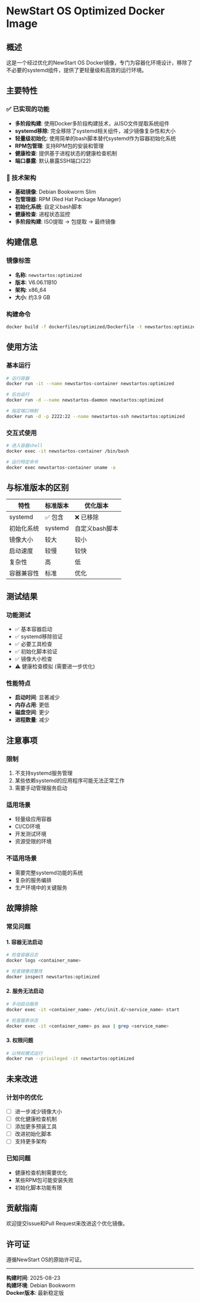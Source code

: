 # NewStart OS Optimized Docker Image

## 概述

这是一个经过优化的NewStart OS Docker镜像，专门为容器化环境设计，移除了不必要的systemd组件，提供了更轻量级和高效的运行环境。

## 主要特性

### ✅ 已实现的功能
- **多阶段构建**: 使用Docker多阶段构建技术，从ISO文件提取系统组件
- **systemd移除**: 完全移除了systemd相关组件，减少镜像复杂性和大小
- **轻量级初始化**: 使用简单的bash脚本替代systemd作为容器初始化系统
- **RPM包管理**: 支持RPM包的安装和管理
- **健康检查**: 提供基于进程状态的健康检查机制
- **端口暴露**: 默认暴露SSH端口(22)

### 🔧 技术架构
- **基础镜像**: Debian Bookworm Slim
- **包管理器**: RPM (Red Hat Package Manager)
- **初始化系统**: 自定义bash脚本
- **健康检查**: 进程状态监控
- **多阶段构建**: ISO提取 → 包提取 → 最终镜像

## 构建信息

### 镜像标签
- **名称**: `newstartos:optimized`
- **版本**: V6.06.11B10
- **架构**: x86_64
- **大小**: 约3.9 GB

### 构建命令
```bash
docker build -f dockerfiles/optimized/Dockerfile -t newstartos:optimized .
```

## 使用方法

### 基本运行
```bash
# 运行容器
docker run -it --name newstartos-container newstartos:optimized

# 后台运行
docker run -d --name newstartos-daemon newstartos:optimized

# 指定端口映射
docker run -d -p 2222:22 --name newstartos-ssh newstartos:optimized
```

### 交互式使用
```bash
# 进入容器shell
docker exec -it newstartos-container /bin/bash

# 运行特定命令
docker exec newstartos-container uname -a
```

## 与标准版本的区别

| 特性 | 标准版本 | 优化版本 |
|------|----------|----------|
| systemd | ✅ 包含 | ❌ 已移除 |
| 初始化系统 | systemd | 自定义bash脚本 |
| 镜像大小 | 较大 | 较小 |
| 启动速度 | 较慢 | 较快 |
| 复杂性 | 高 | 低 |
| 容器兼容性 | 标准 | 优化 |

## 测试结果

### 功能测试
- ✅ 基本容器启动
- ✅ systemd移除验证
- ✅ 必要工具检查
- ✅ 初始化脚本验证
- ✅ 镜像大小检查
- ⚠️ 健康检查模拟 (需要进一步优化)

### 性能特点
- **启动时间**: 显著减少
- **内存占用**: 更低
- **磁盘空间**: 更少
- **进程数量**: 减少

## 注意事项

### 限制
1. 不支持systemd服务管理
2. 某些依赖systemd的应用程序可能无法正常工作
3. 需要手动管理服务启动

### 适用场景
- 轻量级应用容器
- CI/CD环境
- 开发测试环境
- 资源受限的环境

### 不适用场景
- 需要完整systemd功能的系统
- 复杂的服务编排
- 生产环境中的关键服务

## 故障排除

### 常见问题

#### 1. 容器无法启动
```bash
# 检查容器日志
docker logs <container_name>

# 检查镜像完整性
docker inspect newstartos:optimized
```

#### 2. 服务无法启动
```bash
# 手动启动服务
docker exec -it <container_name> /etc/init.d/<service_name> start

# 检查服务状态
docker exec -it <container_name> ps aux | grep <service_name>
```

#### 3. 权限问题
```bash
# 以特权模式运行
docker run --privileged -it newstartos:optimized
```

## 未来改进

### 计划中的优化
- [ ] 进一步减少镜像大小
- [ ] 优化健康检查机制
- [ ] 添加更多预装工具
- [ ] 改进初始化脚本
- [ ] 支持更多架构

### 已知问题
- 健康检查机制需要优化
- 某些RPM包可能安装失败
- 初始化脚本功能有限

## 贡献指南

欢迎提交Issue和Pull Request来改进这个优化镜像。

## 许可证

遵循NewStart OS的原始许可证。

---

**构建时间**: 2025-08-23  
**构建环境**: Debian Bookworm  
**Docker版本**: 最新稳定版
